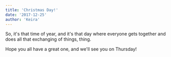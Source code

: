 ```yaml
---
title: 'Christmas Day!'
date: '2017-12-25'
author: 'Keira'
---
```


<p>So, it's that time of year, and it's that day where everyone gets together and does all that exchanging of things, thing.</p><p>Hope you all have a great one, and we'll see you on Thursday!</p>

